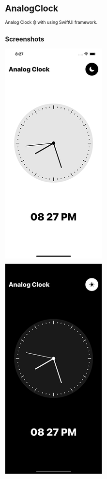 # AnalogClock
Analog Clock :watch: with using SwiftUI framework.

## Screenshots
![Screenshot 1](https://github.com/val-po/AnalogClock/blob/main/AnalogClock/Screenshot1.png)

![Screenshot 2](https://github.com/val-po/AnalogClock/blob/main/AnalogClock/Screenshot2.png)
